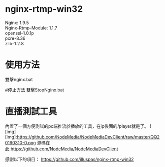 nginx-rtmp-win32
================

Nginx: 1.9.5  
Nginx-Rtmp-Module: 1.1.7  
openssl-1.0.1p  
pcre-8.36  
zlib-1.2.8  
# 使用方法
雙擊nginx.bat

#停止方法
雙擊StopNginx.bat




# 直播測試工具 
內置了一個方便測試的pc端推流於播放的工具，在ip後面的/player就是了。
![img]
[img]:https://github.com/NodeMedia/NodeMediaDevClient/raw/master/QQ20160310-0.png
源碼在此:https://github.com/NodeMedia/NodeMediaDevClient

感謝以下的項目：
https://github.com/illuspas/nginx-rtmp-win32
